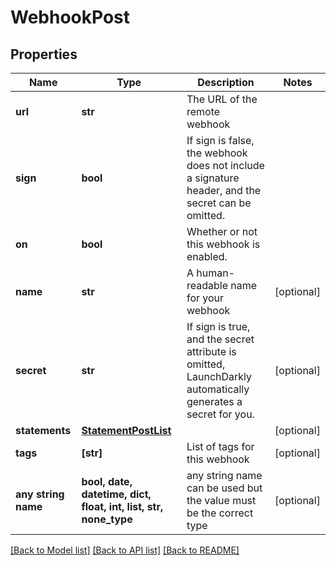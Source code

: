 # WebhookPost


## Properties
Name | Type | Description | Notes
------------ | ------------- | ------------- | -------------
**url** | **str** | The URL of the remote webhook | 
**sign** | **bool** | If sign is false, the webhook does not include a signature header, and the secret can be omitted. | 
**on** | **bool** | Whether or not this webhook is enabled. | 
**name** | **str** | A human-readable name for your webhook | [optional] 
**secret** | **str** | If sign is true, and the secret attribute is omitted, LaunchDarkly automatically generates a secret for you. | [optional] 
**statements** | [**StatementPostList**](StatementPostList.md) |  | [optional] 
**tags** | **[str]** | List of tags for this webhook | [optional] 
**any string name** | **bool, date, datetime, dict, float, int, list, str, none_type** | any string name can be used but the value must be the correct type | [optional]

[[Back to Model list]](../README.md#documentation-for-models) [[Back to API list]](../README.md#documentation-for-api-endpoints) [[Back to README]](../README.md)


